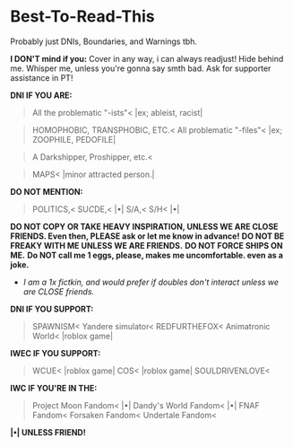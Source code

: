 # Best-To-Read-This
Probably just DNIs, Boundaries, and Warnings tbh.

**I DON'T mind if you:**
Cover in any way, i can always readjust!
Hide behind me.
Whisper me, unless you're gonna say smth bad.
Ask for supporter assistance in PT!

**DNI IF YOU ARE:**
>All the problematic "-ists"<
|ex; ableist, racist|

>HOMOPHOBIC, TRANSPHOBIC, ETC.<
>All problematic "-files"<
|ex; ZOOPHILE, PEDOFILE|

>A Darkshipper, Proshipper, etc.<

>MAPS<
|minor attracted person.|

**DO NOT MENTION:**
>POLITICS,<
>SU*C*DE,< |•|
>S/A,<
>S/H< |•|

**DO NOT COPY OR TAKE HEAVY INSPIRATION, UNLESS WE ARE CLOSE FRIENDS. Even then, PLEASE ask or let me know in advance!**
**DO NOT BE FREAKY WITH ME UNLESS WE ARE FRIENDS.**
**DO NOT FORCE SHIPS ON ME.**
**Do NOT call me 1 eggs, please, makes me uncomfortable. even as a joke.**
- *I am a 1x fictkin, and would prefer if doubles don't interact unless we are CLOSE friends.*

**DNI IF YOU SUPPORT:**
>SPAWNISM<
>Yandere simulator<
>REDFURTHEFOX<
>Animatronic World< |roblox game|

**IWEC IF YOU SUPPORT:**
>WCUE< |roblox game|
>COS< |roblox game|
>SOULDRIVENLOVE<

**IWC IF YOU'RE IN THE:**
>Project Moon Fandom< |•|
>Dandy's World Fandom< |•|
>FNAF Fandom<
>Forsaken Fandom<
>Undertale Fandom<

**|•| UNLESS FRIEND!**
